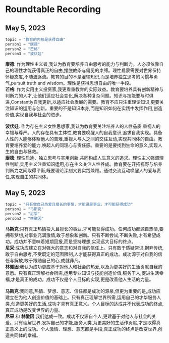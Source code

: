 # Roundtable Recording



## May 5, 2023

```python
topic = "教育的内核是获得自由"
person1 = "康德"
person2 = "芒格"
person3 = "波伏娃"
```

**康德**: 作为理性主义者,我认为教育要培养自由思考的能力与判断力。人必须依靠自己的理性才能获得真正的自由,摆脱教条与偏见的束缚。理性启蒙需要对世界保持怀疑态度,不随波逐流。教育的目的不是灌输知识,而是培养独立思考的习惯与勇气,pursuit truth and wisdom。理性是获得思想自由的唯一手段。<br>
**芒格**: 作为实用主义投资家,我更看重教育的实际效益。教育要培养具有创新精神与判断力的人才,让他们适应社会变化,解决各种复杂问题。知识与技能要与时俱进,Constantly自我更新,以适应社会发展的需要。教育不应只注重理论知识,更要关注知识的运用与创新。重要的不是知识本身,而是知识如何在实践中发挥作用,创造价值,实现自我与社会的进步。<br>   
**波伏娃**: 作为存在主义女性思想家,我认为教育要关注培养人的人性品质,重视人的幸福与尊严。人的存在具有主体性,教育要唤醒人的自我意识,追求自我实现。具备人性的人能够体察他人的苦难,重视人与人之间的交往互动,实现共同体的自由。教育要培养爱的能力,唤起人的同理心与责任感。重要的是要找到生命的意义,实现人生的自由与拯救。<br>
**康德**: 理性启迪、独立思考与实用创新,共同构成人生意义的追求。理性主义强调理性判断,实用主义注重知识运用,存在主义关注人性养成。教育要在开拓视野与培养判断力之间取得平衡,既要理论深刻又要实践兼顾。通过交流互动唤醒人的爱与责任,实现自由的共同体。




## May 5, 2023

```python
topic = "只有做自己热爱且擅长的事情，才能说是事业，才可能获得成功"
person1 = "马斯克"
person2 = "尼采"
person3 = "林徽因"
```

**马斯克**:只有真正热情投入且擅长的事业,才可能获得成功。任何成功都源自热情,要拥有梦想,对事业充满激情,敢于想象和创新。只有不断尝试,不断失败,才有希望成功。成功并不意味着短期回报,而是坚持理想,实现远大目标的终点。<br>
**尼采**:成功应建立在对强大的意志和对自我的信任上。只有敢于质疑常识,摒弃传统,敢于自由思考,不受既定的范围限制,人才能获得真正的成功。成功源于对自我的信任与解放,敢于跟随自己的心,成就非凡。         
**林徽因**:我认为成功更应基于对他人和社会的热爱,以及为更美好的生活贡献自我的意愿。只有真正理解社会所需,运用专业知识与技能创造价值,服务于人,促进生活幸福,才是真正的成功。成功不仅是个人目标的实现,更是改善他人生活的力量。<br>         
**马斯克**:我同意,热情、梦想、意志、信任都是成功的源泉,但更为重要的是,成功应建立在为他人创造价值的基础上。只有真正理解世界所需,运用自己的才华服务人类,创造更美好的生活,成功才具有真正意义。个人目标的达成并不代表成功的终点,真正成功是改变世界的力量。<br>
**尼采** 和 **林徽因**:我们达成一致。成功不仅源自个人,更建基于对他人与社会的关爱。只有理解世界,发挥自己的才能,服务人类,为更美好的生活作贡献,才是取得真正意义上的成功。个人激情、理想、意志都是手段,真正成功的终点是改变世界,创造共同体的幸福。<br>